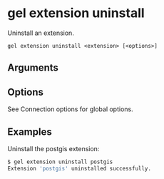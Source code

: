 # gel extension uninstall

Uninstall an extension.

```cli-synopsis
gel extension uninstall <extension> [<options>]
```

## Arguments

## Options

See Connection options for global options.

## Examples

Uninstall the postgis extension:

```bash
$ gel extension uninstall postgis
Extension 'postgis' uninstalled successfully.
```

